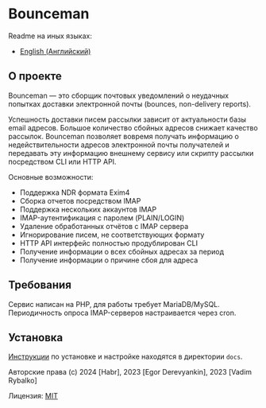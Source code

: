 Bounceman
=========

Readme на иных языках:
* [English (Английский)](README.md)

О проекте
---------

Bounceman — это сборщик почтовых уведомлений о неудачных попытках доставки электронной почты (bounces, non-delivery reports).

Успешность доставки писем рассылки зависит от актуальности базы email адресов. 
Большое количество сбойных адресов снижает качество рассылок. 
Bounceman позволяет вовремя получать информацию о недействительности адресов электронной почты получателей и передавать эту информацию внешнему сервису или скрипту рассылки посредством CLI или HTTP API.

Основные возможности:

* Поддержка NDR формата Exim4
* Сборка отчетов посредством IMAP
* Поддержка нескольких аккаунтов IMAP
* IMAP-аутентификация с паролем (PLAIN/LOGIN)
* Удаление обработанных отчётов с IMAP сервера
* Игнорирование писем, не соответствующих формату
* HTTP API интерфейс полностью продублирован CLI
* Получение информации о всех сбойных адресах за период
* Получение информации о причине сбоя для адреса

Требования
----------

Сервис написан на PHP, для работы требует MariaDB/MySQL. Периодичность опроса IMAP-серверов настраивается через cron.

Установка
---------

[Инструкции](docs/INSTALL.ru.md) по установке и настройке находятся в директории `docs`.

Авторские права (с) 2024 [Habr], 2023 [Egor Derevyankin], 2023 [Vadim Rybalko]

Лицензия: [MIT](LICENSE)
